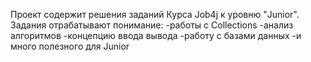 Проект содержит решения заданий Курса Job4j к уровню "Junior".
Задания отрабатывают понимание:
-работы с Collections
-анализ алгоритмов
-концепцию ввода вывода
-работу с базами данных
-и много полезного для Junior
